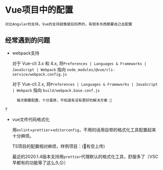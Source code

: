 # Vue项目中的配置

    对比Angular的支持，Vue的支持就像是后妈养的，有很多东西都要自己去配置
    
## 经常遇到的问题

- webpack支持

    对于 Vue-cli 3.x 和 4.x, 将`Preferences | Languages & Frameworks | JavaScript | Webpack` 指向 `node_modules/@vue/cli-service/webpack.config.js`
    
    对于 Vue-cli 2.x, 将`Preferences | Languages & Frameworks | JavaScript | Webpack` 指向 `build/webpack.base.conf.js`
    
        每次都要配置，十分蛋疼，不知道有没有更好的解决方案 🤔
?

- vue文件代码格式化

    用`eslint`+`prettier`+`editorconfig`，不用的话用自带的格式化工具配置起来十分麻烦。
    
    TS项目的配置相对麻烦，样例项目：(🚧有空上传)
    
    最近的2020.1.4版本支持用`prettier`代理默认的格式化工具，舒服多了（VSC早都有的功能等了这么久☹）
